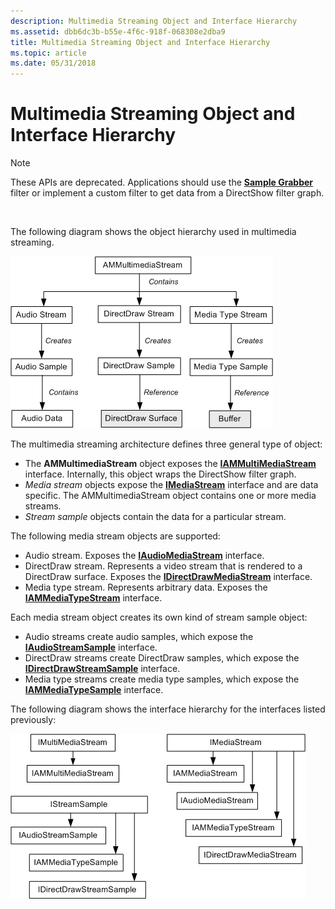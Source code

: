```yaml
---
description: Multimedia Streaming Object and Interface Hierarchy
ms.assetid: dbb6dc3b-b55e-4f6c-918f-068308e2dba9
title: Multimedia Streaming Object and Interface Hierarchy
ms.topic: article
ms.date: 05/31/2018
---
```


# Multimedia Streaming Object and Interface Hierarchy

> [!Note]  
> These APIs are deprecated. Applications should use the [**Sample Grabber**](sample-grabber-filter.md) filter or implement a custom filter to get data from a DirectShow filter graph.

 

The following diagram shows the object hierarchy used in multimedia streaming.

![multimediastreaming object hierarchy](images/mmstream02.png)

The multimedia streaming architecture defines three general type of object:

-   The **AMMultimediaStream** object exposes the [**IAMMultiMediaStream**](/previous-versions/windows/desktop/api/amstream/nn-amstream-iammultimediastream) interface. Internally, this object wraps the DirectShow filter graph.
-   *Media stream* objects expose the [**IMediaStream**](/previous-versions/windows/desktop/api/mmstream/nn-mmstream-imediastream) interface and are data specific. The AMMultimediaStream object contains one or more media streams.
-   *Stream sample* objects contain the data for a particular stream.

The following media stream objects are supported:

-   Audio stream. Exposes the [**IAudioMediaStream**](/previous-versions/windows/desktop/api/austream/nn-austream-iaudiomediastream) interface.
-   DirectDraw stream. Represents a video stream that is rendered to a DirectDraw surface. Exposes the [**IDirectDrawMediaStream**](/previous-versions/windows/desktop/api/ddstream/nn-ddstream-idirectdrawmediastream) interface.
-   Media type stream. Represents arbitrary data. Exposes the [**IAMMediaTypeStream**](/previous-versions/windows/desktop/api/amstream/nn-amstream-iammediatypestream) interface.

Each media stream object creates its own kind of stream sample object:

-   Audio streams create audio samples, which expose the [**IAudioStreamSample**](/previous-versions/windows/desktop/api/austream/nn-austream-iaudiostreamsample) interface.
-   DirectDraw streams create DirectDraw samples, which expose the [**IDirectDrawStreamSample**](/previous-versions/windows/desktop/api/ddstream/nn-ddstream-idirectdrawstreamsample) interface.
-   Media type streams create media type samples, which expose the [**IAMMediaTypeSample**](/previous-versions/windows/desktop/api/amstream/nn-amstream-iammediatypesample) interface.

The following diagram shows the interface hierarchy for the interfaces listed previously:

![multimediastreaming interface hierarchy](images/mmstream01.png)

 

 



